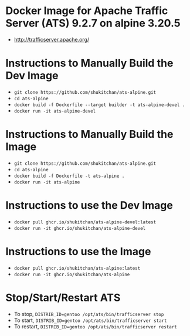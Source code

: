 Docker Image for Apache Traffic Server (ATS) 9.2.7 on alpine 3.20.5
====
 - http://trafficserver.apache.org/

Instructions to Manually Build the Dev Image
====
 - `git clone https://github.com/shukitchan/ats-alpine.git`
 - `cd ats-alpine`
 - `docker build -f Dockerfile --target builder -t ats-alpine-devel .`
 - `docker run -it ats-alpine-devel`

Instructions to Manually Build the Image
====
 - `git clone https://github.com/shukitchan/ats-alpine.git`
 - `cd ats-alpine`
 - `docker build -f Dockerfile -t ats-alpine .`
 - `docker run -it ats-alpine`

Instructions to use the Dev Image
====
 - `docker pull ghcr.io/shukitchan/ats-alpine-devel:latest`
 - `docker run -it ghcr.io/shukitchan/ats-alpine-devel`

Instructions to use the Image
====
 - `docker pull ghcr.io/shukitchan/ats-alpine:latest`
 - `docker run -it ghcr.io/shukitchan/ats-alpine`

Stop/Start/Restart ATS
====
 - To stop, `DISTRIB_ID=gentoo /opt/ats/bin/trafficserver stop`
 - To start, `DISTRIB_ID=gentoo /opt/ats/bin/trafficserver start`
 - To restart, `DISTRIB_ID=gentoo /opt/ats/bin/trafficserver restart`
